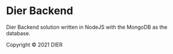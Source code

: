 # Dier Backend
Dier Backend solution written in NodeJS with the MongoDB as the database.

Copyright © 2021 DIER

